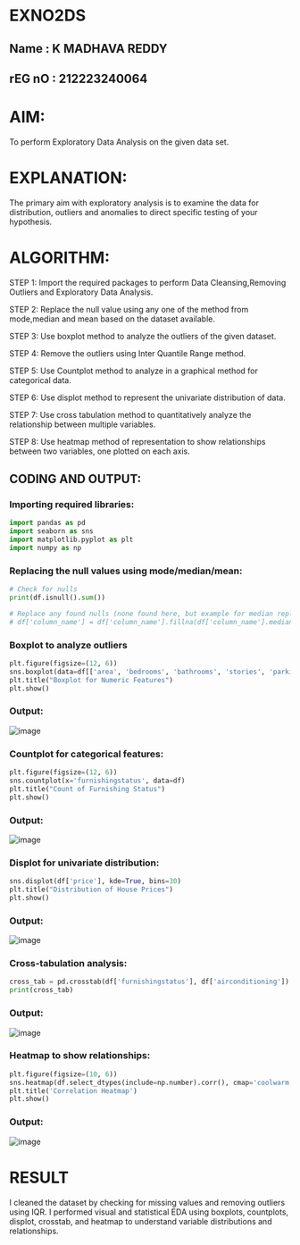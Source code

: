 # EXNO2DS
## Name : K MADHAVA REDDY
## rEG nO : 212223240064
# AIM:
To perform Exploratory Data Analysis on the given data set.
      
# EXPLANATION:
  The primary aim with exploratory analysis is to examine the data for distribution, outliers and anomalies to direct specific testing of your hypothesis.
  
# ALGORITHM:
STEP 1: Import the required packages to perform Data Cleansing,Removing Outliers and Exploratory Data Analysis.

STEP 2: Replace the null value using any one of the method from mode,median and mean based on the dataset available.

STEP 3: Use boxplot method to analyze the outliers of the given dataset.

STEP 4: Remove the outliers using Inter Quantile Range method.

STEP 5: Use Countplot method to analyze in a graphical method for categorical data.

STEP 6: Use displot method to represent the univariate distribution of data.

STEP 7: Use cross tabulation method to quantitatively analyze the relationship between multiple variables.

STEP 8: Use heatmap method of representation to show relationships between two variables, one plotted on each axis.

## CODING AND OUTPUT:
### Importing required libraries:
```py
import pandas as pd
import seaborn as sns
import matplotlib.pyplot as plt
import numpy as np
```
### Replacing the null values using mode/median/mean:
```py
# Check for nulls
print(df.isnull().sum())

# Replace any found nulls (none found here, but example for median replacement)
# df['column_name'] = df['column_name'].fillna(df['column_name'].median())
```
### Boxplot to analyze outliers
```py
plt.figure(figsize=(12, 6))
sns.boxplot(data=df[['area', 'bedrooms', 'bathrooms', 'stories', 'parking']])
plt.title("Boxplot for Numeric Features")
plt.show()
```
### Output:
![image](https://github.com/user-attachments/assets/0a3d6593-6aa7-438c-994a-d3131044d6e0)
### Countplot for categorical features:
```py
plt.figure(figsize=(12, 6))
sns.countplot(x='furnishingstatus', data=df)
plt.title("Count of Furnishing Status")
plt.show()
```
### Output:
![image](https://github.com/user-attachments/assets/ebc9eee8-117f-40da-96d1-19cf6f9d35c7)
###  Displot for univariate distribution:
```py
sns.displot(df['price'], kde=True, bins=30)
plt.title("Distribution of House Prices")
plt.show()
```
### Output:
![image](https://github.com/user-attachments/assets/bc84e979-a999-4994-877b-6d340f8711d0)
### Cross-tabulation analysis:
```py
cross_tab = pd.crosstab(df['furnishingstatus'], df['airconditioning'])
print(cross_tab)
```
### Output:
![image](https://github.com/user-attachments/assets/cdd29bdf-b216-4945-b4d6-0a5aee5670e8)
### Heatmap to show relationships:
```py
plt.figure(figsize=(10, 6))
sns.heatmap(df.select_dtypes(include=np.number).corr(), cmap='coolwarm', annot=True, linewidths=0.5)
plt.title('Correlation Heatmap')
plt.show()

```
### Output:
![image](https://github.com/user-attachments/assets/482f9b6c-6a15-42a1-898f-0fe768eae6c5)

# RESULT
I cleaned the dataset by checking for missing values and removing outliers using IQR. I performed visual and statistical EDA using boxplots, countplots, displot, crosstab, and heatmap to understand variable distributions and relationships.
